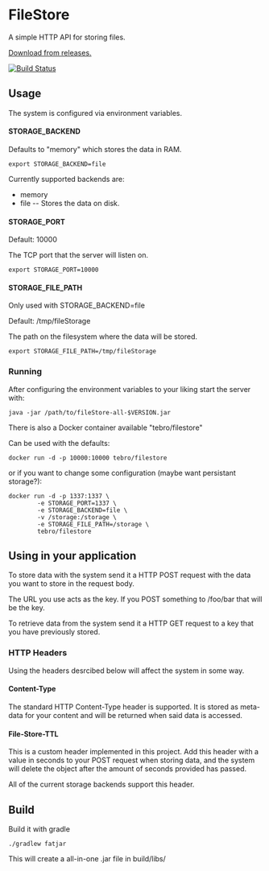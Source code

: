 # FileStore

A simple HTTP API for storing files.

[Download from releases.](https://github.com/Tebro/FileStore/releases)

[![Build Status](https://travis-ci.org/Tebro/FileStore.svg?branch=master)](https://travis-ci.org/Tebro/FileStore)

## Usage

The system is configured via environment variables.

#### STORAGE_BACKEND

Defaults to "memory" which stores the data in RAM.

`export STORAGE_BACKEND=file`

Currently supported backends are:

 - memory
 - file -- Stores the data on disk.


#### STORAGE_PORT

Default: 10000

The TCP port that the server will listen on.

`export STORAGE_PORT=10000`


#### STORAGE_FILE_PATH

Only used with STORAGE_BACKEND=file 

Default: /tmp/fileStorage

The path on the filesystem where the data will be stored. 

`export STORAGE_FILE_PATH=/tmp/fileStorage`


### Running

After configuring the environment variables to your liking start the server with:

`java -jar /path/to/fileStore-all-$VERSION.jar`

There is also a Docker container available "tebro/filestore"

Can be used with the defaults:

`docker run -d -p 10000:10000 tebro/filestore`

or if you want to change some configuration (maybe want persistant storage?):

```
docker run -d -p 1337:1337 \
        -e STORAGE_PORT=1337 \
        -e STORAGE_BACKEND=file \
        -v /storage:/storage \
        -e STORAGE_FILE_PATH=/storage \
        tebro/filestore
```

## Using in your application

To store data with the system send it a HTTP POST request with the data you want to store in the request body.

The URL you use acts as the key. If you POST something to /foo/bar that will be the key.

To retrieve data from the system send it a HTTP GET request to a key that you have previously stored.

### HTTP Headers

Using the headers desrcibed below will affect the system in some way.

#### Content-Type

The standard HTTP Content-Type header is supported. It is stored as meta-data for your content and will be returned when
said data is accessed.

#### File-Store-TTL

This is a custom header implemented in this project. Add this header with a value in seconds to your POST request when
storing data, and the system will delete the object after the amount of seconds provided has passed. 

All of the current storage backends support this header.

## Build

Build it with gradle

`./gradlew fatjar`

This will create a all-in-one .jar file in build/libs/